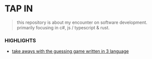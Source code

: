 # TAP IN
> this repository is about my encounter on software development. primarily focusing in c#, js / typescript & rust.

### HIGHLIGHTS
- [take aways with the guessing game written in 3 language](https://github.com/dnErf/tap-in/tree/master/workshop/consoleApp/guessing_game)